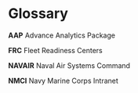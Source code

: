 # Glossary

**AAP** Advance Analytics Package

**FRC** Fleet Readiness Centers

**NAVAIR** Naval Air Systems Command

**NMCI** Navy Marine Corps Intranet 
